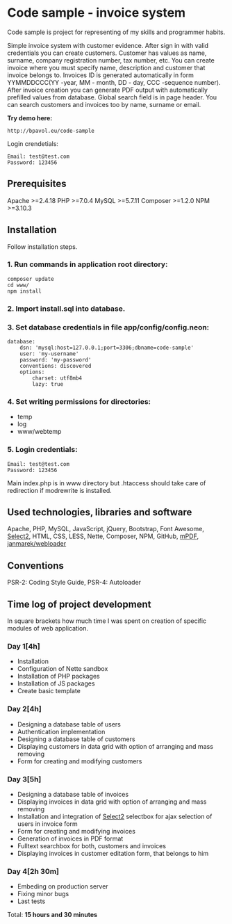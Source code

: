 # Code sample - invoice system
Code sample is project for representing of my skills and programmer habits.

Simple invoice system with customer evidence. After sign in with valid credentials you can create customers. 
Customer has values as name, surname, company registration number, tax number, etc.
You can create invoice where you must specify name, description and customer that invoice belongs to. 
Invoices ID is generated automatically in form YYMMDDCCC(YY -year, MM - month, DD - day, CCC -sequence number).
After invoice creation you can generate PDF output with automatically prefilled values from database.
Global search field is in page header. You can search customers and invoices too by name, surname or email.

**Try demo here:**
```
http://bpavol.eu/code-sample
```

Login crendetials:
```
Email: test@test.com
Password: 123456
```

## Prerequisites
Apache >=2.4.18
PHP >=7.0.4
MySQL >=5.7.11
Composer >=1.2.0
NPM >=3.10.3

## Installation
Follow installation steps.

### 1. Run commands in application root directory:
```
composer update
cd www/
npm install
```

### 2. Import install.sql into database.

### 3. Set database credentials in file app/config/config.neon:
```
database:
	dsn: 'mysql:host=127.0.0.1;port=3306;dbname=code-sample'
	user: 'my-username'
	password: 'my-password'
	conventions: discovered
	options:
		charset: utf8mb4
		lazy: true	
```

### 4. Set **writing permissions** for directories:
* temp
* log
* www/webtemp

### 5. Login credentials:
```
Email: test@test.com
Password: 123456
```

Main index.php is in www directory but .htaccess should take care of redirection if modrewrite is installed.

## Used technologies, libraries and software
Apache, PHP, MySQL, JavaScript, jQuery, Bootstrap, Font Awesome, [Select2](https://select2.github.io/), HTML, CSS, LESS, Nette, Composer, NPM, GitHub, [mPDF](https://mpdf.github.io/), [janmarek/webloader](https://github.com/janmarek/WebLoader)

## Conventions
PSR-2: Coding Style Guide, PSR-4: Autoloader

## Time log of project development
In square brackets how much time I was spent on creation of specific modules of web application.

### Day 1\[4h\] 
* Installation
* Configuration of Nette sandbox
* Installation of PHP packages
* Installation of JS packages
* Create basic template

### Day 2\[4h\] 
* Designing a database table of users
* Authentication implementation
* Designing a database table of customers
* Displaying customers in data grid with option of arranging and mass removing
* Form for creating and modifying customers

### Day 3\[5h\]
* Designing a database table of invoices
* Displaying invoices in data grid with option of arranging and mass removing
* Installation and integration of [Select2](https://select2.github.io/) selectbox for ajax selection of users in invoice form
* Form for creating and modifying invoices
* Generation of invoices in PDF format
* Fulltext searchbox for both, customers and invoices
* Displaying invoices in customer editation form, that belongs to him

### Day 4\[2h 30m\]
* Embeding on production server
* Fixing minor bugs
* Last tests

Total: **15 hours and 30 minutes**